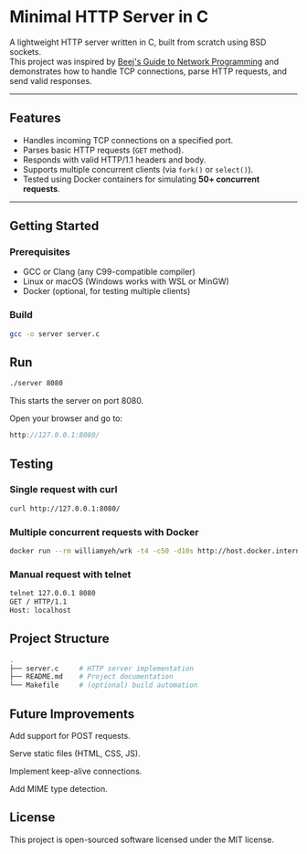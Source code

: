# Minimal HTTP Server in C

A lightweight HTTP server written in C, built from scratch using BSD sockets.  
This project was inspired by [Beej's Guide to Network Programming](https://beej.us/guide/bgnet/) and demonstrates how to handle TCP connections, parse HTTP requests, and send valid responses.

---

## Features
- Handles incoming TCP connections on a specified port.
- Parses basic HTTP requests (`GET` method).
- Responds with valid HTTP/1.1 headers and body.
- Supports multiple concurrent clients (via `fork()` or `select()`).
- Tested using Docker containers for simulating **50+ concurrent requests**.

---

## Getting Started

### Prerequisites
- GCC or Clang (any C99-compatible compiler)
- Linux or macOS (Windows works with WSL or MinGW)
- Docker (optional, for testing multiple clients)

### Build
```bash
gcc -o server server.c
```

## Run
```bash
./server 8080
```
This starts the server on port 8080.

Open your browser and go to:
```cpp
http://127.0.0.1:8080/
```

## Testing
### Single request with curl
```bash
curl http://127.0.0.1:8080/
```

### Multiple concurrent requests with Docker
```bash
docker run --rm williamyeh/wrk -t4 -c50 -d10s http://host.docker.internal:8080/
```
### Manual request with telnet
```bash
telnet 127.0.0.1 8080
GET / HTTP/1.1
Host: localhost
```

## Project Structure
```bash
.
├── server.c     # HTTP server implementation
├── README.md    # Project documentation
└── Makefile     # (optional) build automation
```

## Future Improvements
Add support for POST requests.

Serve static files (HTML, CSS, JS).

Implement keep-alive connections.

Add MIME type detection.

## License
This project is open-sourced software licensed under the MIT license.
